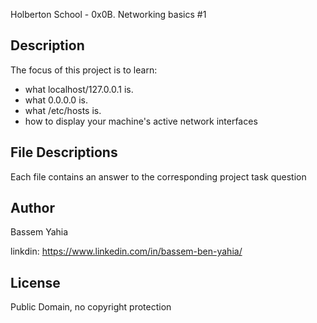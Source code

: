 Holberton School - 0x0B. Networking basics #1
## Description

The focus of this project is to learn:
* what localhost/127.0.0.1 is.
* what 0.0.0.0 is.
* what /etc/hosts is.
* how to display your machine's active network interfaces


## File Descriptions
Each file contains an answer to the corresponding project task question

## Author
Bassem Yahia

linkdin: https://www.linkedin.com/in/bassem-ben-yahia/

## License
Public Domain, no copyright protection
